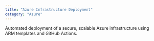 ```yaml
---
title: "Azure Infrastructure Deployment"
category: "Azure"
---
```


Automated deployment of a secure, scalable Azure infrastructure using ARM templates and GitHub Actions.
